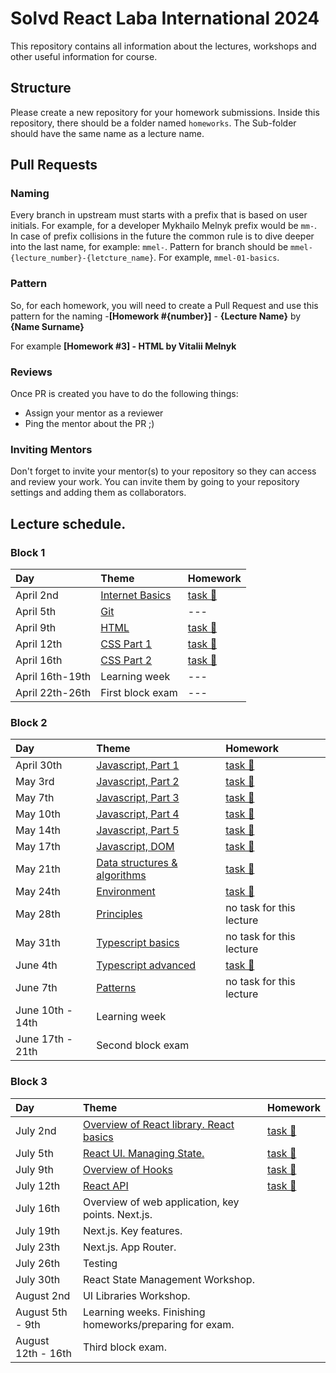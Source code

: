 # Solvd React Laba International 2024

This repository contains all information about the lectures, workshops and other useful information
for course.

## Structure

Please create a new repository for your homework submissions. Inside this repository, there should
be a folder named `homeworks`. The Sub-folder should have the same name as a lecture name.

## Pull Requests

### Naming

Every branch in upstream must starts with a prefix that is based on user initials. For example, for
a developer Mykhailo Melnyk prefix would be `mm-`. In case of prefix collisions in the future the
common rule is to dive deeper into the last name, for example: `mmel-`. Pattern for branch should be
`mmel-{lecture_number}-{letcture_name}`. For example, `mmel-01-basics`.

### Pattern

So, for each homework, you will need to create a Pull Request and use this pattern for the
naming -**[Homework #{number}]** - **{Lecture Name}** by **{Name Surname}**

For example **[Homework #3] - HTML by Vitalii Melnyk**

### Reviews

Once PR is created you have to do the following things:

- Assign your mentor as a reviewer
- Ping the mentor about the PR ;)

### Inviting Mentors

Don't forget to invite your mentor(s) to your repository so they can access and review your work.
You can invite them by going to your repository settings and adding them as collaborators.

## Lecture schedule.

### Block 1

| Day             | Theme                                              | Homework                                      |
| :-------------- | :------------------------------------------------- | :-------------------------------------------- |
| April 2nd       | [Internet Basics](./lectures/01-basics/README.md)  | [task 🔗](./lectures/01-basics/task.md)       |
| April 5th       | [Git](./lectures/02-git/README.md)                 | ---                                           |
| April 9th       | [HTML](./lectures/03-html-basics/README.md)        | [task 🔗](./lectures/03-html-basics/task.md)  |
| April 12th      | [CSS Part 1](./lectures/04-css/README.md)          | [task 🔗](./lectures/04-css/task.md)          |
| April 16th      | [CSS Part 2](./lectures/05-css-advanced/README.md) | [task 🔗](./lectures/05-css-advanced/task.md) |
| April 16th-19th | Learning week                                      | ---                                           |
| April 22th-26th | First block exam                                   | ---                                           |

### Block 2

| Day              | Theme                                                                                  | Homework                                                        |
| :--------------- | :------------------------------------------------------------------------------------- | :-------------------------------------------------------------- |
| April 30th       | [Javascript, Part 1](./lectures/06-js-basics-1/README.md)                              | [task 🔗](./lectures/06-js-basics-1/task.md)                    |
| May 3rd          | [Javascript, Part 2](./lectures/07-js-basics-2/README.md)                              | [task 🔗](./lectures/07-js-basics-2/task.md)                    |
| May 7th          | [Javascript, Part 3](./lectures/08-js-advanced-1/README.md)                            | [task 🔗](./lectures/08-js-advanced-1/task.md)                  |
| May 10th         | [Javascript, Part 4](./lectures/09-js-advanced-2/README.md)                            | [task 🔗](./lectures/09-js-advanced-2/task.md)                  |
| May 14th         | [Javascript, Part 5](./lectures/10-js-advanced-3/README.md)                            | [task 🔗](./lectures/10-js-advanced-3/task.md)                  |
| May 17th         | [Javascript, DOM](./lectures/11-js-dom/README.md)                                      | [task 🔗](./lectures/11-js-dom/task.md)                         |
| May 21th         | [Data structures & algorithms](./lectures/12-data-structures-and-algorithms/README.md) | [task 🔗](./lectures/12-data-structures-and-algorithms/task.md) |
| May 24th         | [Environment](./lectures/13-environment-and-preprocessors/README.md)                   | [task 🔗](./lectures/13-environment-and-preprocessors/task.md)  |
| May 28th         | [Principles](./lectures/14-principles/README.md)                                       | no task for this lecture                                        |
| May 31th         | [Typescript basics](./lectures/15-typescript-basics/README.md)                         | no task for this lecture                                        |
| June 4th         | [Typescript advanced](./lectures/16-typescript-advanced/README.md)                     | [task 🔗](./lectures/16-typescript-advanced/task.md)            |
| June 7th         | [Patterns](./lectures/17-patterns/)                                                    | no task for this lecture                                        |
| June 10th - 14th | Learning week                                                                          |                                                                 |
| June 17th - 21th | Second block exam                                                                      |                                                                 |

### Block 3

| Day                | Theme                                                                           | Homework                                      |
| :----------------- | :------------------------------------------------------------------------------ | :-------------------------------------------- |
| July 2nd           | [Overview of React library. React basics](./lectures/18-react-basics/README.md) | [task 🔗](./lectures/18-react-basics/task.md) |
| July 5th           | [React UI. Managing State.](./lectures/19-react-ui/README.md)                   | [task 🔗](./lectures/19-react-ui/task.md)     |
| July 9th           | [Overview of Hooks](./lectures/20-react-hooks/README.md)                        | [task 🔗](./lectures/20-react-hooks/task.md)  |
| July 12th          | [React API](./lectures/21-react-api/README.md)                                  | [task 🔗](./lectures/21-react-api/task.md)    |
| July 16th          | Overview of web application, key points. Next.js.                               |                                               |
| July 19th          | Next.js. Key features.                                                          |                                               |
| July 23th          | Next.js. App Router.                                                            |                                               |
| July 26th          | Testing                                                                         |                                               |
| July 30th          | React State Management Workshop.                                                |                                               |
| August 2nd         | UI Libraries Workshop.                                                          |                                               |
| August 5th - 9th   | Learning weeks. Finishing homeworks/preparing for exam.                         |                                               |
| August 12th - 16th | Third block exam.                                                               |                                               |
